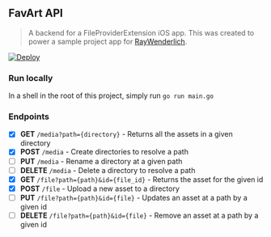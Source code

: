 ## FavArt API
> A backend for a FileProviderExtension iOS app.
> This was created to power a sample project app for [RayWenderlich](https://www.raywenderlich.com).

[![Deploy](https://www.herokucdn.com/deploy/button.svg)](https://heroku.com/deploy?template=https://github.com/swiatrzyk/herokuTestDeployFileProvider/tree/master)

### Run locally

In a shell in the root of this project, simply run `go run main.go`

### Endpoints

- [x] **GET** `/media?path={directory}` - Returns all the assets in a given directory
- [x] **POST** `/media` - Create directories to resolve a path
- [ ] **PUT** `/media` - Rename a directory at a given path
- [ ] **DELETE** `/media` - Delete a directory to resolve a path
- [x] **GET** `/file?path={path}&id={file_id}` - Returns the asset for the given id
- [x] **POST** `/file` - Upload a new asset to a directory
- [ ] **PUT** `/file?path={path}&id={file}` - Updates an asset at a path by a given id
- [ ] **DELETE** `/file?path={path}&id={file}` - Remove an asset at a path by a given id
